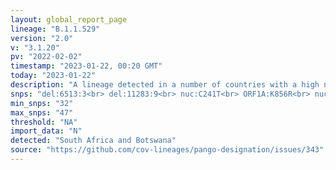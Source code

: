 ```yaml
---
layout: global_report_page
lineage: "B.1.1.529"
version: "2.0"
v: "3.1.20"
pv: "2022-02-02"
timestamp: "2023-01-22, 00:20 GMT"
today: "2023-01-22"
description: "A lineage detected in a number of countries with a high number of spike protein mutations, since named the Omicron Variant of Concern by the WHO. Designated through GitHub issues https://github.com/cov-lineages/pango-designation/issues/343"
snps: "del:6513:3<br> del:11283:9<br> nuc:C241T<br> ORF1A:K856R<br> nuc:C3037T<br> nuc:T5386G<br> ORF1A:A2710T<br> ORF1A:T3255I<br> ORF1A:P3395H<br> ORF1A:I3758V<br> nuc:T13195C<br> ORF1B:P314L<br> nuc:C15240T<br> ORF1B:I1566V<br> S:A67V<br> S:T95I<br> S:G339D<br> S:S371L<br> S:S373P<br> S:K417N<br> S:N440K<br> S:G446S<br> S:S477N<br> S:T478K<br> S:E484A<br> S:Q493R<br> S:G496S<br> S:Q498R<br> S:N501Y<br> S:T547K<br> S:D614G<br> S:H655Y<br> S:N679K<br> S:P681H<br> S:N764K<br> S:D796Y<br> S:N856K<br> S:Q954H<br> S:N969K<br> nuc:C25000T<br> E:T9I<br> M:D3G<br> M:Q19E<br> M:A63T<br> nuc:A27259C<br> nuc:C27807T<br> N:RG203KR"
min_snps: "32"
max_snps: "47"
threshold: "NA"
import_data: "N"
detected: "South Africa and Botswana"
source: "https://github.com/cov-lineages/pango-designation/issues/343"
---
```

